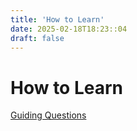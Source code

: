 ```yaml
---
title: 'How to Learn'
date: 2025-02-18T18:23::04
draft: false
---
```


# How to Learn

[Guiding Questions](How%20to%20Learn%20178ecfcbaa478026a9a3d40f8e9403d8/Guiding%20Questions%20178ecfcbaa4780cc88fbccc5e3897dcb.md)
